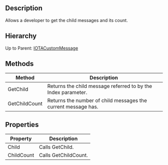 ## Description
Allows a developer to get the child messages and its count.

## Hierarchy
Up to Parent: [IOTACustomMessage](IOTACustomMessage)

## Methods
| Method | Description |
| ------------- | ------------- |
| GetChild | Returns the child message referred to by the Index parameter. |
| GetChildCount | Returns the number of child messages the current message has. |

## Properties
| Property | Description |
| ------------- | ------------- |
| Child | Calls GetChild. |
| ChildCount | Calls GetChildCount. |

